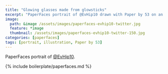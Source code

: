 ```yaml
---
title: "Glowing glasses made from glowsticks"
excerpt: "PaperFaces portrait of @EvHip10 drawn with Paper by 53 on an iPad."
image: 
  path: &image /assets/images/paperfaces-evhip10-twitter.jpg 
  feature: *image
  thumbnail: /assets/images/paperfaces-evhip10-twitter-150.jpg
categories: [paperfaces]
tags: [portrait, illustration, Paper by 53]
---
```


PaperFaces portrait of [@EvHip10](https://twitter.com/EvHip10).

{% include boilerplate/paperfaces.md %}
